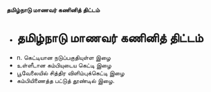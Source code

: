 **தமிழ்நாடு மாணவர் கணினித் திட்டம்**
- # தமிழ்நாடு மாணவர் கணினித் திட்டம்
- n. கெட்டியான நடுப்பகுதியுள்ள இழை
- உள்ளீடான கம்பியுடைய கெட்டி இழை
- பூவேலையில் சித்திர விளிம்புக்கெட்டி இழை
- கம்பியிணைத்த பட்டுத் தூண்டில் இழை.

